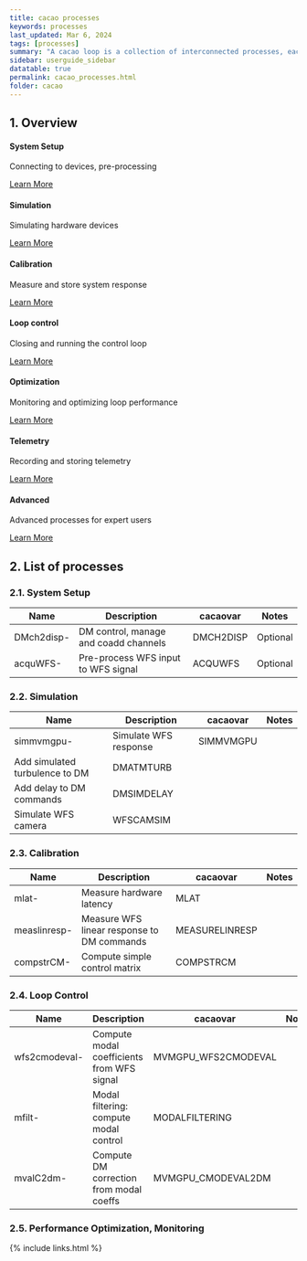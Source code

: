 ```yaml
---
title: cacao processes
keywords: processes
last_updated: Mar 6, 2024
tags: [processes]
summary: "A cacao loop is a collection of interconnected processes, each performing a step of the AO loop"
sidebar: userguide_sidebar
datatable: true
permalink: cacao_processes.html
folder: cacao
---
```




## 1. Overview


<div class="row">

<div class="col-md-3 col-sm-6">
<div class="panel panel-default text-center">
<div class="panel-heading">
<span class="fa-stack fa-4x">
<i class="fa fa-circle fa-stack-2x text-primary"></i>
<i class="fa fa-wrench fa-stack-1x fa-inverse"></i>
</span>
    </div>
    <div class="panel-body">
    <h4>System Setup</h4>
    <p>Connecting to devices, pre-processing</p>
    <a href="#" class="btn btn-primary">Learn More</a>
    </div>
</div>
</div>

<div class="col-md-3 col-sm-6">
<div class="panel panel-default text-center">
<div class="panel-heading">
<span class="fa-stack fa-4x">
<i class="fa fa-circle fa-stack-2x text-primary"></i>
<i class="fa fa-microchip fa-stack-1x fa-inverse"></i>
</span>
    </div>
    <div class="panel-body">
    <h4>Simulation</h4>
    <p>Simulating hardware devices</p>
    <a href="#" class="btn btn-primary">Learn More</a>
    </div>
</div>
</div>

<div class="col-md-3 col-sm-6">
<div class="panel panel-default text-center">
<div class="panel-heading">
<span class="fa-stack fa-4x">
<i class="fa fa-circle fa-stack-2x text-primary"></i>
<i class="fa fa-file fa-stack-1x fa-inverse"></i>
</span>
    </div>
    <div class="panel-body">
    <h4>Calibration</h4>
    <p>Measure and store system response</p>
    <a href="#" class="btn btn-primary">Learn More</a>
    </div>
</div>
</div>

<div class="col-md-3 col-sm-6">
<div class="panel panel-default text-center">
<div class="panel-heading">
<span class="fa-stack fa-4x">
<i class="fa fa-circle fa-stack-2x text-primary"></i>
<i class="fa fa-refresh fa-stack-1x fa-inverse"></i>
</span>
    </div>
    <div class="panel-body">
    <h4>Loop control</h4>
    <p>Closing and running the control loop</p>
    <a href="#" class="btn btn-primary">Learn More</a>
    </div>
</div>
</div>



<div class="col-md-3 col-sm-6">
<div class="panel panel-default text-center">
<div class="panel-heading">
<span class="fa-stack fa-4x">
<i class="fa fa-circle fa-stack-2x text-primary"></i>
<i class="fa fa-check fa-stack-1x fa-inverse"></i>
</span>
    </div>
    <div class="panel-body">
    <h4>Optimization</h4>
    <p>Monitoring and optimizing loop performance</p>
    <a href="#" class="btn btn-primary">Learn More</a>
    </div>
</div>
</div>


<div class="col-md-3 col-sm-6">
<div class="panel panel-default text-center">
<div class="panel-heading">
<span class="fa-stack fa-4x">
<i class="fa fa-circle fa-stack-2x text-primary"></i>
<i class="fa fa-database fa-stack-1x fa-inverse"></i>
</span>
    </div>
    <div class="panel-body">
    <h4>Telemetry</h4>
    <p>Recording and storing telemetry</p>
    <a href="#" class="btn btn-primary">Learn More</a>
    </div>
</div>
</div>


<div class="col-md-3 col-sm-6">
<div class="panel panel-default text-center">
<div class="panel-heading">
<span class="fa-stack fa-4x">
<i class="fa fa-circle fa-stack-2x text-primary"></i>
<i class="fa fa-flask fa-stack-1x fa-inverse"></i>
</span>
    </div>
    <div class="panel-body">
    <h4>Advanced</h4>
    <p>Advanced processes for expert users</p>
    <a href="#" class="btn btn-primary">Learn More</a>
    </div>
</div>
</div>


</div>




## 2. List of processes

### 2.1. System Setup

<div class="datatable-begin"></div>

| Name       | Description                           | cacaovar  | Notes    |
| ---------- | ------------------------------------- | --------- | -------- |
| DMch2disp- | DM control, manage and coadd channels | DMCH2DISP | Optional |
| acquWFS-   | Pre-process WFS input to WFS signal   | ACQUWFS   | Optional |

<div class="datatable-end"></div>



### 2.2. Simulation


<div class="datatable-begin"></div>

| Name                           | Description           | cacaovar  | Notes |
| ------------------------------ | --------------------- | --------- | ----- |
| simmvmgpu-                     | Simulate WFS response | SIMMVMGPU |
| Add simulated turbulence to DM | DMATMTURB             |
| Add delay to DM commands       | DMSIMDELAY            |
| Simulate WFS camera            | WFSCAMSIM             |

<div class="datatable-end"></div>





### 2.3. Calibration

<div class="datatable-begin"></div>

| Name         | Description                                | cacaovar       | Notes |
| ------------ | ------------------------------------------ | -------------- | ----- |
| mlat-        | Measure hardware latency                   | MLAT           |
| measlinresp- | Measure WFS linear response to DM commands | MEASURELINRESP |
| compstrCM-   | Compute simple control matrix              | COMPSTRCM      |

<div class="datatable-end"></div>



### 2.4. Loop Control



<div class="datatable-begin"></div>

| Name          | Description                                | cacaovar            | Notes |
| ------------- | ------------------------------------------ | ------------------- | ----- |
| wfs2cmodeval- | Compute modal coefficients from WFS signal | MVMGPU_WFS2CMODEVAL |
| mfilt-        | Modal filtering: compute modal control     | MODALFILTERING      |
| mvalC2dm-     | Compute DM correction from modal coeffs    | MVMGPU_CMODEVAL2DM  |

<div class="datatable-end"></div>



### 2.5. Performance Optimization, Monitoring






{% include links.html %}
